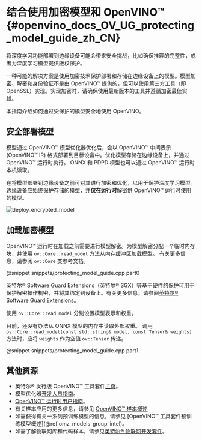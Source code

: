 # 结合使用加密模型和 OpenVINO™ {#openvino_docs_OV_UG_protecting_model_guide_zh_CN}

将深度学习功能部署到边缘设备可能会带来安全挑战，比如确保推理的完整性，或者为深度学习模型提供版权保护。

一种可能的解决方案是使用加密技术保护部署和存储在边缘设备上的模型。模型加密、解密和身份验证不是由 OpenVINO™ 提供的，但可以使用第三方工具（即 OpenSSL）实现。实现加密时，请确保使用最新版本的工具并遵循加密最佳实践。

本指南介绍如何通过受保护的模型安全地使用 OpenVINO。

## 安全部署模型

模型通过 OpenVINO™ 模型优化器优化后，会以 OpenVINO™ 中间表示 (OpenVINO™ IR) 格式部署到目标设备中。优化模型存储在边缘设备上，并通过 OpenVINO™ 运行时执行。
ONNX 和 PDPD 模型也可以通过 OpenVINO™ 运行时本机读取。

在将模型部署到边缘设备之前可对其进行加密和优化，以用于保护深度学习模型。边缘设备应始终保护存储的模型，并**仅在运行时**解密供 OpenVINO™ 运行时使用的模型。

![deploy_encrypted_model](../../../OV_Runtime_UG/img/deploy_encrypted_model.svg)

## 加载加密模型

OpenVINO™ 运行时在加载之前需要进行模型解密。为模型解密分配一个临时内存块，并使用 `ov::Core::read_model` 方法从内存缓冲区加载模型。
有关更多信息，请参阅 `ov::Core` 类参考文档。

@snippet snippets/protecting_model_guide.cpp part0

英特尔® Software Guard Extensions（英特尔® SGX）等基于硬件的保护可用于保护解密操作机密，并将其绑定到设备上。有关更多信息，请参阅[英特尔® Software Guard Extensions](https://software.intel.com/en-us/sgx)。

使用 `ov::Core::read_model` 分别设置模型表示和权重。

目前，还没有办法从 ONNX 模型的内存中读取外部权重。
调用 `ov::Core::read_model(const std::string& model, const Tensor& weights)` 方法时，应将 `weights` 作为空值 `ov::Tensor` 传递。

@snippet snippets/protecting_model_guide.cpp part1

## 其他资源

- 英特尔® 发行版 OpenVINO™ 工具套件[主页](https://software.intel.com/en-us/openvino-toolkit)。
- 模型优化器[开发人员指南](../MO_DG/Deep_Learning_Model_Optimizer_DevGuide_zh_CN.md)。
- [OpenVINO™ 运行时用户指南](openvino_intro_zh_CN.md)。
- 有关样本应用的更多信息，请参见 [OpenVINO™ 样本概述](../../../Samples_Overview.md)
- 如需获得有关一系列预训练模型的信息，请参见 [OpenVINO™ 工具套件预训练模型概述](@ref omz_models_group_intel)。
- 如需了解物联网库和代码样本，请参见[英特尔® 物联网开发套件](https://github.com/intel-iot-devkit)。
